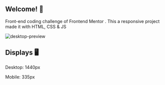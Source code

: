 ## Welcome! 👋

Front-end coding challenge of Frontend Mentor . This a responsive project made it with HTML, CSS & JS

![desktop-preview](https://user-images.githubusercontent.com/93484199/182974120-f0701f6d-5325-4475-b6b7-37d2fb1b3a75.jpg)

## Displays 🖥️

Desktop: 1440px

Mobile: 335px
